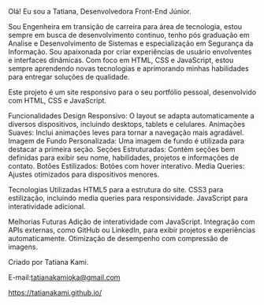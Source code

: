 Olá! Eu sou a Tatiana, Desenvolvedora Front-End Júnior.

Sou Engenheira em transição de carreira para área de tecnologia, estou sempre em busca de desenvolvimento continuo, tenho pós graduação em Analise e Desenvolvimento de Sistemas e especialização em Segurança da Informação.
Sou apaixonada por criar experiências de usuário envolventes e interfaces dinâmicas. Com foco em HTML, CSS e JavaScript, estou sempre aprendendo novas tecnologias e aprimorando minhas habilidades para entregar soluções de qualidade.

Este projeto é um site responsivo para o seu portfólio pessoal, desenvolvido com HTML, CSS e JavaScript.

Funcionalidades
Design Responsivo: O layout se adapta automaticamente a diversos dispositivos, incluindo desktops, tablets e celulares.
Animações Suaves: Inclui animações leves para tornar a navegação mais agradável.
Imagem de Fundo Personalizada: Uma imagem de fundo é utilizada para destacar a primeira seção.
Seções Estruturadas: Contém seções bem definidas para exibir seu nome, habilidades, projetos e informações de contato.
Botões Estilizados: Botões com hover interativo.
Media Queries: Ajustes otimizados para dispositivos menores.

Tecnologias Utilizadas
HTML5 para a estrutura do site.
CSS3 para estilização, incluindo media queries para responsividade.
JavaScript para interatividade adicional.

Melhorias Futuras
Adição de interatividade com JavaScript.
Integração com APIs externas, como GitHub ou LinkedIn, para exibir projetos e experiências automaticamente.
Otimização de desempenho com compressão de imagens.

Criado por Tatiana Kami. 

E-mail:tatianakamioka@gmail.com 


https://tatianakami.github.io/
